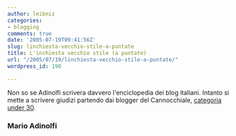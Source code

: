 ```yaml
---
author: leibniz
categories:
- blogging
comments: true
date: '2005-07-19T09:41:56Z'
slug: linchiesta-vecchio-stile-a-puntate
title: L'inchiesta vecchio stile (a puntate)
url: "/2005/07/19/linchiesta-vecchio-stile-a-puntate/"
wordpress_id: 190

---
```

Non so se Adinolfi scrivera davvero l'enciclopedia dei blog italiani.
Intanto si mette a scrivere giudizi partendo dai blogger del
Cannocchiale, [categoria under 30](https://marioadinolfi.ilcannocchiale.it/?id_blogdoc=589092).  



### Mario Adinolfi
